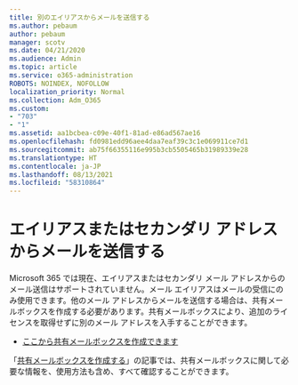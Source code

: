 ```yaml
---
title: 別のエイリアスからメールを送信する
ms.author: pebaum
author: pebaum
manager: scotv
ms.date: 04/21/2020
ms.audience: Admin
ms.topic: article
ms.service: o365-administration
ROBOTS: NOINDEX, NOFOLLOW
localization_priority: Normal
ms.collection: Adm_O365
ms.custom:
- "703"
- "1"
ms.assetid: aa1bcbea-c09e-40f1-81ad-e86ad567ae16
ms.openlocfilehash: fd0981edd96aee4daa7eaf39c3c1e069911ce7d1
ms.sourcegitcommit: ab75f66355116e995b3cb5505465b31989339e28
ms.translationtype: HT
ms.contentlocale: ja-JP
ms.lasthandoff: 08/13/2021
ms.locfileid: "58310864"
---
```

# <a name="send-email-from-an-alias-or-secondary-address"></a>エイリアスまたはセカンダリ アドレスからメールを送信する

Microsoft 365 では現在、エイリアスまたはセカンダリ メール アドレスからのメール送信はサポートされていません。メール エイリアスはメールの受信にのみ使用できます。他のメール アドレスからメールを送信する場合は、共有メールボックスを作成する必要があります。共有メールボックスにより、追加のライセンスを取得せずに別のメール アドレスを入手することができます。
  
- [ここから共有メールボックスを作成できます](https://portal.office.com/AdminPortal/Home#/AssistedGuide/addemailoptions)

「[共有メールボックスを作成する](https://docs.microsoft.com/microsoft-365/admin/email/create-a-shared-mailbox)」の記事では、共有メールボックスに関して必要な情報を、使用方法も含め、すべて確認することができます。